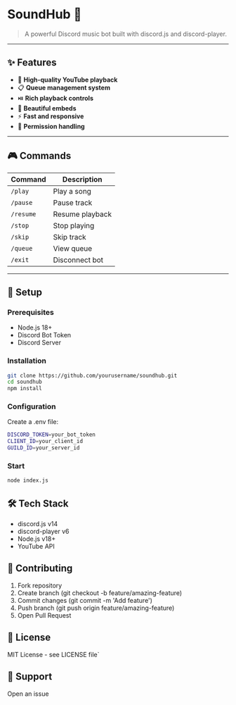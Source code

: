 # SoundHub 🎵

> A powerful Discord music bot built with discord.js and discord-player.

---

## ✨ Features

- 🎵 **High-quality YouTube playback**
- 📋 **Queue management system**
- ⏯️ **Rich playback controls**
- 🎨 **Beautiful embeds**
- ⚡ **Fast and responsive**
- 🔐 **Permission handling**

---

## 🎮 Commands

| Command    | Description        |
|------------|--------------------|
| `/play`    | Play a song        |
| `/pause`   | Pause track        |
| `/resume`  | Resume playback    |
| `/stop`    | Stop playing       |
| `/skip`    | Skip track         |
| `/queue`   | View queue         |
| `/exit`    | Disconnect bot     |

---

## 🚀 Setup

### Prerequisites

- Node.js 18+
- Discord Bot Token
- Discord Server

### Installation

```bash
git clone https://github.com/yourusername/soundhub.git
cd soundhub
npm install
```

### Configuration
Create a .env file:
```bash
DISCORD_TOKEN=your_bot_token
CLIENT_ID=your_client_id
GUILD_ID=your_server_id
```

### Start
```bash
node index.js
```


## 🛠️ Tech Stack
- discord.js v14
- discord-player v6
- Node.js v18+
- YouTube API


## 🤝 Contributing
1. Fork repository
2. Create branch (git checkout -b feature/amazing-feature)
3. Commit changes (git commit -m 'Add feature')
4. Push branch (git push origin feature/amazing-feature)
5. Open Pull Request


## 📝 License
MIT License - see LICENSE file`


## 💬 Support
Open an issue